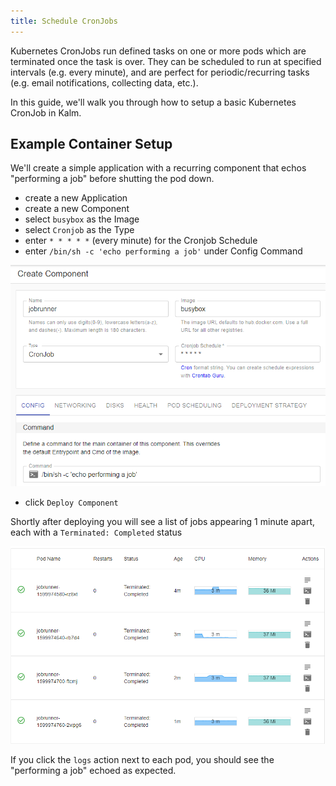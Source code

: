```yaml
---
title: Schedule CronJobs
---
```


Kubernetes CronJobs run defined tasks on one or more pods which are terminated once the task is over. They can be scheduled to run at specified intervals (e.g. every minute), and are perfect for periodic/recurring tasks (e.g. email notifications, collecting data, etc.).

In this guide, we'll walk you through how to setup a basic Kubernetes CronJob in Kalm.

## Example Container Setup

We'll create a simple application with a recurring component that echos "performing a job" before shutting the pod down.

- create a new Application
- create a new Component
- select `busybox` as the Image
- select `Cronjob` as the Type
- enter `* * * * *` (every minute) for the Cronjob Schedule
- enter `/bin/sh -c 'echo performing a job'` under Config Command

![job component](assets/job-component.png)

- click `Deploy Component`

Shortly after deploying you will see a list of jobs appearing 1 minute apart, each with a `Terminated: Completed` status

![job complete](assets/completed-jobs.png)

If you click the `logs` action next to each pod, you should see the "performing a job" echoed as expected.
